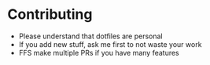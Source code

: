 # Contributing
- Please understand that dotfiles are personal
- If you add new stuff, ask me first to not waste your work
- FFS make multiple PRs if you have many features

